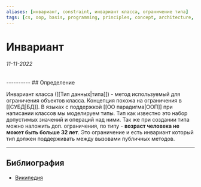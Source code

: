 ```yaml
---
aliases: [инвариант, constraint, инвариант класса, ограничение типа]
tags: [cs, oop, basis, programming, principles, concept, architecture, design]
---
```

# Инвариант
<h6>11-11-2022</h6>
----------
## Определение

Инвариант класса ([[Тип данных|типа]]) - метод используемый для ограничения объектов класса. Концепция похожа на ограничения в [[СУБД|БД]]. В языках с поддержкой [[ОО парадигма|ООП]] при написании классов мы моделируем типы. Тип как известно это набор допустимых значений и операций над ними. Так же при создании типа можно наложить доп. ограничения, по типу - **возраст человека не может быть больше 32 лет**. Это ограничение и есть инвариант который тип должен поддерживать между вызовами публичных методов.


---
## Библиография
- [Википедия](https://ru.wikipedia.org/wiki/Инвариант_класса)
